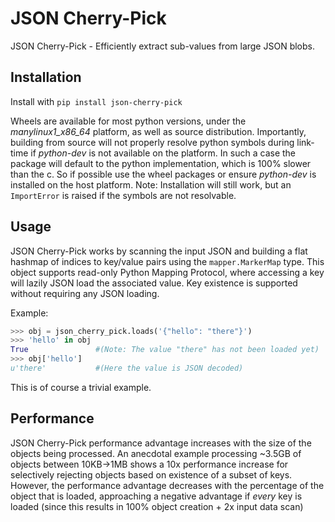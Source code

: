 # JSON Cherry-Pick
JSON Cherry-Pick - Efficiently extract sub-values from large JSON blobs.<br/>

## Installation
Install with `pip install json-cherry-pick`

Wheels are available for most python versions, under the *manylinux1_x86_64* platform, as well as source distribution. Importantly, building from source will not properly resolve python symbols during link-time if *python-dev* is not available on the platform. In such a case the package will default to the python implementation, which is 100% slower than the c. So if possible use the wheel packages or ensure *python-dev* is installed on the host platform.
Note: Installation will still work, but an `ImportError` is raised if the symbols are not resolvable.

## Usage
JSON Cherry-Pick works by scanning the input JSON and building a flat hashmap of indices to key/value pairs using the `mapper.MarkerMap` type. This object supports read-only Python Mapping Protocol, where accessing a key will lazily JSON load the associated value. Key existence is supported without requiring any JSON loading.

Example:
```python
>>> obj = json_cherry_pick.loads('{"hello": "there"}')
>>> 'hello' in obj
True               #(Note: The value "there" has not been loaded yet)
>>> obj['hello']
u'there'           #(Here the value is JSON decoded)
```
This is of course a trivial example.

## Performance
JSON Cherry-Pick performance advantage increases with the size of the objects being processed. An anecdotal example processing ~3.5GB of objects between 10KB->1MB shows a 10x performance increase for selectively rejecting objects based on existence of a subset of keys. However, the performance advantage decreases with the percentage of the object that is loaded, approaching a negative advantage if *every* key is loaded (since this results in 100% object creation + 2x input data scan)

